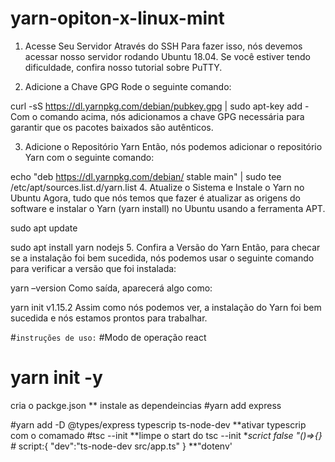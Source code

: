 # yarn-opiton-x-linux-mint

1. Acesse Seu Servidor Através do SSH
Para fazer isso, nós devemos acessar nosso servidor rodando Ubuntu 18.04. Se você estiver tendo dificuldade, confira nosso tutorial sobre PuTTY.

2. Adicione a Chave GPG
Rode o seguinte comando:

curl -sS https://dl.yarnpkg.com/debian/pubkey.gpg | sudo apt-key add -
Com o comando acima, nós adicionamos a chave GPG necessária para garantir que os pacotes baixados são autênticos.

3. Adicione o Repositório Yarn
Então, nós podemos adicionar o repositório Yarn com o seguinte comando:

echo "deb https://dl.yarnpkg.com/debian/ stable main" | sudo tee /etc/apt/sources.list.d/yarn.list
4. Atualize o Sistema e Instale o Yarn no Ubuntu
Agora, tudo que nós temos que fazer é atualizar as origens do software e instalar o Yarn (yarn install) no Ubuntu usando a ferramenta APT.

sudo apt update

sudo apt install yarn nodejs
5. Confira a Versão do Yarn
Então, para checar se a instalação foi bem sucedida, nós podemos usar o seguinte comando para verificar a versão que foi instalada:

yarn –version
Como saída, aparecerá algo como:

yarn init v1.15.2
Assim como nós podemos ver, a instalação do Yarn foi bem sucedida e nós estamos prontos para trabalhar.

#`instruções de uso:`
#Modo de operação react
# yarn init -y
 cria o packge.json
** instale as dependeincias 
#yarn add express

#yarn add -D  @types/express typescrip ts-node-dev
**ativar typescrip com o comamado 
#tsc --init
**limpe o start do tsc --init
**scrict false
"()=>{}
#*
script:{
 "dev":"ts-node-dev src/app.ts"	
} 
**"dotenv'

